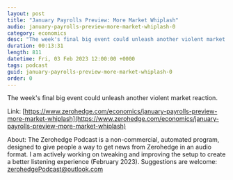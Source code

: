 ```yaml
---
layout: post
title: "January Payrolls Preview: More Market Whiplash"
audio: january-payrolls-preview-more-market-whiplash-0
category: economics
desc: "The week's final big event could unleash another violent market reaction."
duration: 00:13:31
length: 811
datetime: Fri, 03 Feb 2023 12:00:00 +0000
tags: podcast
guid: january-payrolls-preview-more-market-whiplash-0
order: 0
---
```

The week's final big event could unleash another violent market reaction.

Link: [https://www.zerohedge.com/economics/january-payrolls-preview-more-market-whiplash](https://www.zerohedge.com/economics/january-payrolls-preview-more-market-whiplash)

About: The Zerohedge Podcast is a non-commercial, automated program, designed to give people a way to get news from Zerohedge in an audio format.  I am actively working on tweaking and improving the setup to create a better listening experience (February 2023).  Suggestions are welcome: [zerohedgePodcast@outlook.com](mailto:zerohedgePodcast@outlook.com)